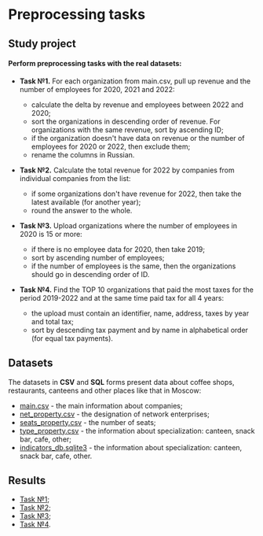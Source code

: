 # Preprocessing tasks
## Study project
#### Perform preprocessing tasks with the real datasets:

* **Task №1.** For each organization from main.csv, pull up revenue and the number of employees for 2020, 2021 and 2022:

  * calculate the delta by revenue and employees between 2022 and 2020;
  * sort the organizations in descending order of revenue. For organizations with the same revenue, sort by ascending ID;
  * if the organization doesn't have data on revenue or the number of employees for 2020 or 2022, then exclude them;
  * rename the columns in Russian.

* **Task №2.** Calculate the total revenue for 2022 by companies from individual companies from the list:

  * if some organizations don't have revenue for 2022, then take the latest available (for another year);
  * round the answer to the whole.

* **Task №3.** Upload organizations where the number of employees in 2020 is 15 or more:

  * if there is no employee data for 2020, then take 2019;
  * sort by ascending number of employees;
  * if the number of employees is the same, then the organizations should go in descending order of ID.

* **Task №4.** Find the TOP 10 organizations that paid the most taxes for the period 2019-2022 and at the same time paid tax for all 4 years:

  * the upload must contain an identifier, name, address, taxes by year and total tax;
  * sort by descending tax payment and by name in alphabetical order (for equal tax payments).


## Datasets

The datasets in **CSV** and **SQL** forms present data about coffee shops, restaurants, canteens and other places like that in Moscow: 

* [main.csv](https://github.com/raent1/N_C_Projects/blob/main/preprocessing_pandas/folder_task_1/main.csv) - the main information about companies;
* [net_property.csv](https://github.com/raent1/N_C_Projects/blob/main/preprocessing_pandas/folder_task_1/net_property.csv) - the designation of network enterprises;
* [seats_property.csv](https://github.com/raent1/N_C_Projects/blob/main/preprocessing_pandas/folder_task_1/seats_property.csv) - the number of seats;
* [type_property.csv](https://github.com/raent1/N_C_Projects/blob/main/preprocessing_pandas/folder_task_1/type_property.csv) - the information about specialization: canteen, snack bar, cafe, other;
* [indicators_db.sqlite3](https://github.com/raent1/N_C_Projects/blob/main/preprocessing_pandas/folder_task_1/indicators_db.sqlite3) - the information about specialization: canteen, snack bar, cafe, other.

## Results

* [Task №1](https://github.com/raent1/N_C_Projects/blob/main/preprocessing_pandas/folder_task_1/Task_1.ipynb);
* [Task №2](https://github.com/raent1/N_C_Projects/blob/main/preprocessing_pandas/folder_task_2/Task_2.ipynb);
* [Task №3](https://github.com/raent1/N_C_Projects/blob/main/preprocessing_pandas/folder_task_3/Task_3.ipynb);
* [Task №4](https://github.com/raent1/N_C_Projects/blob/main/preprocessing_pandas/folder_task_4/Task_4.ipynb).
